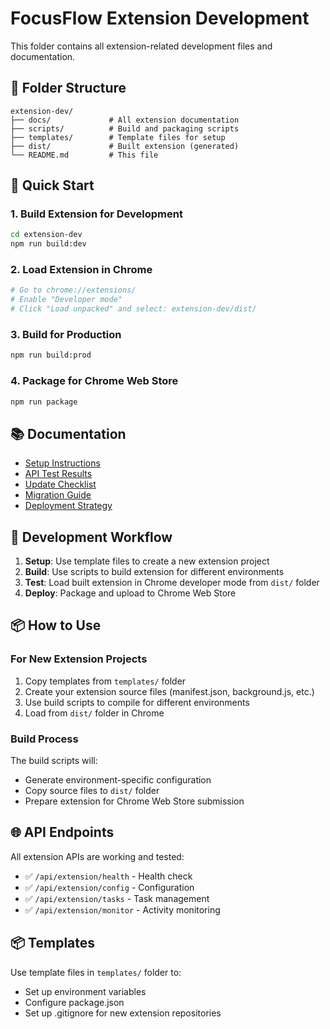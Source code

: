 # FocusFlow Extension Development

This folder contains all extension-related development files and documentation.

## 📁 Folder Structure

```
extension-dev/
├── docs/             # All extension documentation
├── scripts/          # Build and packaging scripts
├── templates/        # Template files for setup
├── dist/             # Built extension (generated)
└── README.md         # This file
```

## 🚀 Quick Start

### 1. Build Extension for Development
```bash
cd extension-dev
npm run build:dev
```

### 2. Load Extension in Chrome
```bash
# Go to chrome://extensions/
# Enable "Developer mode"
# Click "Load unpacked" and select: extension-dev/dist/
```

### 3. Build for Production
```bash
npm run build:prod
```

### 4. Package for Chrome Web Store
```bash
npm run package
```

## 📚 Documentation

- [Setup Instructions](./docs/EXTENSION_SETUP_INSTRUCTIONS.md)
- [API Test Results](./docs/EXTENSION_API_TEST_RESULTS.md)
- [Update Checklist](./docs/EXTENSION_UPDATE_CHECKLIST.md)
- [Migration Guide](./docs/EXTENSION_MIGRATION.md)
- [Deployment Strategy](./docs/EXTENSION_DEPLOYMENT_STRATEGY.md)

## 🔧 Development Workflow

1. **Setup**: Use template files to create a new extension project
2. **Build**: Use scripts to build extension for different environments
3. **Test**: Load built extension in Chrome developer mode from `dist/` folder
4. **Deploy**: Package and upload to Chrome Web Store

## 📦 How to Use

### For New Extension Projects
1. Copy templates from `templates/` folder
2. Create your extension source files (manifest.json, background.js, etc.)
3. Use build scripts to compile for different environments
4. Load from `dist/` folder in Chrome

### Build Process
The build scripts will:
- Generate environment-specific configuration
- Copy source files to `dist/` folder
- Prepare extension for Chrome Web Store submission

## 🌐 API Endpoints

All extension APIs are working and tested:
- ✅ `/api/extension/health` - Health check
- ✅ `/api/extension/config` - Configuration
- ✅ `/api/extension/tasks` - Task management
- ✅ `/api/extension/monitor` - Activity monitoring

## 📦 Templates

Use template files in `templates/` folder to:
- Set up environment variables
- Configure package.json
- Set up .gitignore for new extension repositories
